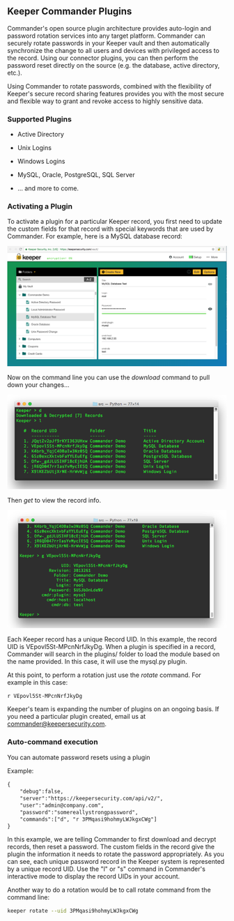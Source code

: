 Keeper Commander Plugins
----

Commander's open source plugin architecture provides auto-login and password rotation services into any target platform. Commander can securely rotate passwords in your Keeper vault and then automatically synchronize the change to all users and devices with privileged access to the record. Using our connector plugins, you can then perform the password reset directly on the source (e.g. the database, active directory, etc.).

Using Commander to rotate passwords, combined with the flexibility of Keeper's secure record sharing features provides you with the most secure and flexible way to grant and revoke access to highly sensitive data.

### Supported Plugins

* Active Directory

* Unix Logins

* Windows Logins

* MySQL, Oracle, PostgreSQL, SQL Server

* ... and more to come. 

### Activating a Plugin  

To activate a plugin for a particular Keeper record, you first need to update the custom fields for that record with special keywords that are used by Commander.  For example, here is a MySQL database record:

<img src="../images/vault_screen2.png" width="625">

Now on the command line you can use the *download* command to pull down your changes...

<img src="../images/download_command.png" width="625">

Then *get* to view the record info.  

<img src="../images/plugin_mysql_get.png" width="625">

Each Keeper record has a unique Record UID.  In this example, the record UID is VEpovl5St-MPcnNrfJkyDg.  When a plugin is specified in a record, Commander will search in the plugins/ folder to load the module based on the name provided.  In this case, it will use the mysql.py plugin.

At this point, to perform a rotation just use the *rotate* command.  For example in this case:

```
r VEpovl5St-MPcnNrfJkyDg
```

Keeper's team is expanding the number of plugins on an ongoing basis. If you need a particular plugin created, email us at commander@keepersecurity.com.

### Auto-command execution

You can automate password resets using a plugin

Example:

```
{                                                                               
    "debug":false,
    "server":"https://keepersecurity.com/api/v2/",
    "user":"admin@company.com",
    "password":"somereallystrongpassword",
    "commands":["d", "r 3PMqasi9hohmyLWJkgxCWg"]
}
```

In this example, we are telling Commander to first download and decrypt records, then reset a password. The custom fields in the record give the plugin the information it needs to rotate the password appropriately. As you can see, each unique password record in the Keeper system is represented by a unique record UID.  Use the "l" or "s" command in Commander's interactive mode to display the record UIDs in your account.

Another way to do a rotation would be to call rotate command from the command line:

```bash
keeper rotate --uid 3PMqasi9hohmyLWJkgxCWg
```
